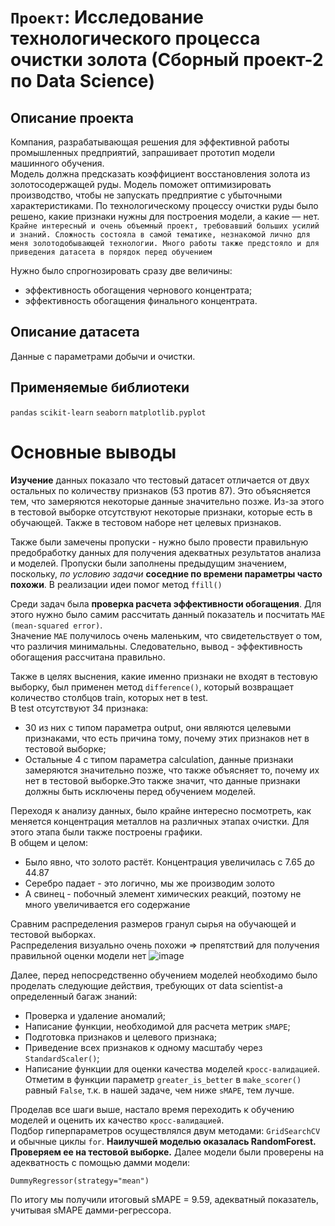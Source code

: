 # `Проект`: Исследование технологического процесса очистки золота (Сборный проект-2 по Data Science)

## Описание проекта
Компания, разрабатывающая решения для эффективной работы промышленных предприятий, запрашивает прототип модели машинного обучения.  
Модель должна предсказать коэффициент восстановления золота из золотосодержащей руды. 
Модель поможет оптимизировать производство, чтобы не запускать предприятие с убыточными характеристиками.
По технологическому процессу очистки руды было решено, какие признаки нужны для построения модели, а какие — нет.  
`Крайне интересный и очень объемный проект, требовавший больших усилий и знаний. Сложность состояла в самой тематике, незнакомой лично для меня золотодобывающей технологии. Много работы также предстояло и для приведения датасета в порядок перед обучением`

Нужно было спрогнозировать сразу две величины:
* эффективность обогащения чернового концентрата;
* эффективность обогащения финального концентрата.
## Описание датасета
Данные с параметрами добычи и очистки.  
## Применяемые библиотеки
`pandas` `scikit-learn` `seaborn` `matplotlib.pyplot`
# Основные выводы
**Изучение** данных показало что тестовый датасет отличается от двух остальных по количеству признаков (53 против 87). Это объясняется тем, что замеряются некоторые данные значительно позже. Из-за этого в тестовой выборке отсутствуют некоторые признаки, которые есть в обучающей. Также в тестовом наборе нет целевых признаков.  

Также были замечены пропуски -  нужно было провести правильную предобработку данных для получения адекватных результатов анализа и моделей. 
Пропуски были заполнены предыдущим значением, поскольку, *по условию задачи* **соседние по времени параметры часто похожи**. В реализации идеи помог метод `ffill()`

Среди задач была **проверка расчета эффективности обогащения**. Для этого нужно было самим рассчитать данный показатель и посчитать `MAE (mean-squared error)`.  
Значение `MAE` получилось очень маленьким, что свидетельствует о том, что различия минимальны. Следовательно, вывод - эффективность обогащения рассчитана правильно.

Также в целях выснения, какие именно признаки не входят в тестовую выборку, был применен метод `difference()`, который возвращает количество столбцов train, которых нет в test.  
В test отсутствуют 34 признака:
* 30 из них с типом параметра output, они являются целевыми признаками, что есть причина тому, почему этих признаков нет в тестовой выборке;
* Остальные 4 с типом параметра calculation, данные признаки замеряются значительно позже, что также объясняет то, почему их нет в тестовой выборке.Это также значит, что данные признаки должны быть исключены перед обучением моделей.

Переходя к анализу данных, было крайне интересно посмотреть, как меняется концентрация металлов на различных этапах очистки. Для этого этапа были также построены графики.  
В общем и целом:
* Было явно, что золото растёт. Концентрация увеличилась с 7.65 до 44.87
* Серебро падает - это логично, мы же производим золото
* А свинец - побочный элемент химических реакций, поэтому не много увеличивается его содержание

Сравним распределения размеров гранул сырья на обучающей и тестовой выборках.  
Распределения визуально очень похожи => препятствий для получения правильной оценки модели нет
![image](https://user-images.githubusercontent.com/108406746/179096722-fca64d48-f05e-4c7a-8829-8dfce83c0477.png)

Далее, перед непосредственно обучением моделей необходимо было проделать следующие действия, требующих от data scientist-а определенный багаж знаний:
* Проверка и удаление аномалий;
* Написание функции, необходимой для расчета метрик `sMAPE`;
* Подготовка признаков и целевого признака;
* Приведение всех признаков к одному масштабу через `StandardScaler()`;
* Напиcание функции для оценки качества моделей `кросс-валидацией`. Отметим в функции параметр `greater_is_better` в `make_scorer()` равный `False`, т.к. в нашей задаче, чем ниже `sMAPE`, тем лучше.

Проделав все шаги выше, настало время переходить к обучению моделей и оценить их качество `кросс-валидацией`.  
Подбор гиперпараметров осуществлялся двум методами: `GridSearchCV` и обычные циклы `for`.
**Наилучшей моделью оказалась RandomForest. Проверяем ее на тестовой выборке.**
Далее модели были проверены на адекватность с помощью дамми модели: 
```
DummyRegressor(strategy="mean")
```
По итогу мы получили итоговый sMAPE = 9.59, адекватный показатель, учитывая sMAPE дамми-регрессора.
